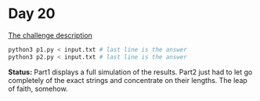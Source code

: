 # Day 20

[The challenge description](https://adventofcode.com/2024/day/20)

```sh
python3 p1.py < input.txt # last line is the answer
python3 p2.py < input.txt # last line is the answer
```

**Status:** Part1 displays a full simulation of the results. Part2 just had to let go completely of the exact strings and concentrate on their lengths. The leap of faith, somehow.